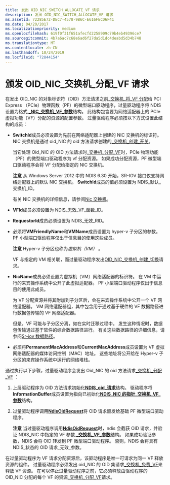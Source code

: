 ```yaml
---
title: 发出 OID_NIC_SWITCH_ALLOCATE_VF 请求
description: 发出 OID_NIC_SWITCH_ALLOCATE_VF 请求
ms.assetid: 72285E72-DEC7-4578-9B6C-E616FECD6F41
ms.date: 04/20/2017
ms.localizationpriority: medium
ms.openlocfilehash: 619f0f31f651afecfd2258909c79b4eb49396ce7
ms.sourcegitcommit: 4b7a6ac7c68e6ad6f27da5d1dc4deabd5d34b748
ms.translationtype: MT
ms.contentlocale: zh-CN
ms.lasthandoff: 10/24/2019
ms.locfileid: "72844154"
---
```

# <a name="issuing-oid_nic_switch_allocate_vf-requests"></a>颁发 OID\_NIC\_交换机\_分配\_VF 请求


在发出 OID\_NIC 的对象标识符（OID）方法请求之前[\_交换机\_将\_VF 分配](https://docs.microsoft.com/windows-hardware/drivers/network/oid-nic-switch-allocate-vf)给 PCI Express （PCIe）物理函数（PF）的微型端口驱动程序，过量驱动程序将 NDIS 设置为格式[ **\_NIC\_交换机\_VF\_参数**](https://docs.microsoft.com/windows-hardware/drivers/ddi/ntddndis/ns-ntddndis-_ndis_nic_switch_vf_parameters)结构。 此结构包含要为网络适配器上的 PCIe 虚拟功能（VF）分配的资源的配置参数。 过量驱动程序必须按以下方式设置此结构的成员：

-   **SwitchId**成员必须设置为先前在网络适配器上创建的 NIC 交换机的标识符。 NIC 交换机是通过 oid\_NIC 的 oid 方法请求创建的[\_交换机\_创建\_开关](https://docs.microsoft.com/windows-hardware/drivers/network/oid-nic-switch-create-switch)。

    当它处理 Oid\_NIC 的 OID 方法请求时[\_交换机\_分配\_VF](https://docs.microsoft.com/windows-hardware/drivers/network/oid-nic-switch-allocate-vf)时，PCIe 物理功能（PF）的微型端口驱动程序为 vf 分配资源。 如果成功分配资源，PF 微型端口驱动程序会将 VF 分配给指定的 NIC 交换机。

    **注意** 从 Windows Server 2012 中的 NDIS 6.30 开始，SR-IOV 接口仅支持网络适配器上的默认 NIC 交换机。 **SwitchId**成员的值必须设置为 NDIS\_默认\_交换机\_ID。

    有关 NIC 交换机的详细信息，请参阅[Nic 交换机](nic-switches.md)。

-   **VFId**成员必须设置为 NDIS\_无效\_VF\_函数\_ID。

-   **RequestorId**成员必须设置为 NDIS\_无效\_RID。

-   必须将**VMFriendlyName**和**VMName**成员设置为 hyper-v 子分区的参数。 PF 小型端口驱动程序仅出于信息目的使用这些成员。

    **注意** Hyper-v 子分区也称为*虚拟机（VM）* 。

    VF 与指定的 VM 相关联，而过量驱动程序发出[OID\_NIC\_交换机\_创建\_切换](https://docs.microsoft.com/windows-hardware/drivers/network/oid-nic-switch-create-switch)请求。

-   **NicName**成员必须设置为虚拟机（VM）网络适配器的标识符。 在 VM 中运行的来宾操作系统中公开了此虚拟适配器。 PF 小型端口驱动程序仅出于信息目的使用此成员。

    为 VF 分配资源并将其附加到子分区后，会在来宾操作系统中公开一个 VF 网络适配器。 VM 网络适配器组，其中包含用于通过基于硬件的 VF 数据路径进行数据包传输的 VF 网络适配器。

    但是，VF 可能与子分区分离，如在实时迁移过程中。 发生这种情况时，数据包传输通过基于软件的综合数据路径进行。 有关这些数据路径的详细信息，请参阅[Sr-iov 数据路径](sr-iov-data-paths.md)。

-   必须将**PermanentMacAddress**和**CurrentMacAddress**成员设置为 VF 虚拟网络适配器的媒体访问控制（MAC）地址。 这些地址将公开给在 Hyper-v 子分区的来宾操作系统中运行的网络堆栈。

通过执行以下步骤，过量驱动程序会发出 Oid\_NIC 的 oid 方法请求[\_交换机\_分配\_VF](https://docs.microsoft.com/windows-hardware/drivers/network/oid-nic-switch-allocate-vf) ：

1.  上层驱动程序为 OID 方法请求初始化[**NDIS\_oid\_请求**](https://docs.microsoft.com/windows-hardware/drivers/ddi/ndis/ns-ndis-_ndis_oid_request)结构。 驱动程序将**InformationBuffer**成员设置为指向已初始化[**NDIS\_NIC 的指针\_交换机\_VF\_参数**](https://docs.microsoft.com/windows-hardware/drivers/ddi/ntddndis/ns-ntddndis-_ndis_nic_switch_vf_parameters)结构。

2.  过量驱动程序调用[**NdisOidRequest**](https://docs.microsoft.com/windows-hardware/drivers/ddi/ndis/nf-ndis-ndisoidrequest)将 OID 请求颁发给基础 PF 微型端口驱动程序。

    **注意** 当过量驱动程序调用[**NdisOidRequest**](https://docs.microsoft.com/windows-hardware/drivers/ddi/ndis/nf-ndis-ndisoidrequest)时，ndis 会截获 OID 请求，并验证 NDIS\_NIC 中指定的 VF 参数[ **\_交换机\_VF\_参数**](https://docs.microsoft.com/windows-hardware/drivers/ddi/ntddndis/ns-ntddndis-_ndis_nic_switch_vf_parameters)结构。 如果成功验证参数，NDIS 会将 OID 转发到 PF 微型端口驱动程序。 否则，NDIS 会将具有 NDIS\_状态的 OID 请求\_无效\_参数。

在过量驱动程序为 VF 请求分配资源后，该驱动程序是唯一可请求为同一 VF 释放资源的组件。 过量驱动程序必须发出 oid\_NIC 的 OID 集请求[\_交换机\_免费\_VF](https://docs.microsoft.com/windows-hardware/drivers/network/oid-nic-switch-free-vf)来释放 VF 资源。 在可以停止过量驱动程序之前，它必须释放由驱动程序的 OID\_NIC 分配的每个 VF 的资源[\_交换机\_分配\_VF](https://docs.microsoft.com/windows-hardware/drivers/network/oid-nic-switch-allocate-vf)请求。